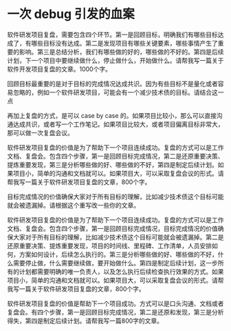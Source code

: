 # 一次 debug 引发的血案


  软件研发项目复盘，需要包含四个环节。第一是回顾目标，明确我们有哪些目标达成了，有哪些目标没有达成。第二是发现项目有哪些关键要素，哪些事情产生了重要的影响。第三是总结分析，我们有哪些做的好的，哪些做的不好的。第四是后续计划，下一个项目中要继续做什么，停止做什么，开始做什么。请帮我写一篇关于软件开发项目复盘的文章。1000个字。

  回顾目标最重要的是对于目标的完成情况达成共识。因为有些目标不是量化或者容易忽略的，例如一个软件研发项目，可能会有一个减少技术债的目标。请结合这一点

  再加上复盘的方式，是可以 case by case 的。如果项目比较小，那么可以直接沟通达成共识，或者写一个工作笔记。如果项目比较大，或者项目偏离目标非常大，那可以做一次复盘会议。


软件研发项目复盘的价值是为了帮助下一个项目连续成功。复盘的方式可以是工作文档、复盘会。包含四个步骤，第一是回顾目标完成情况，第二是还原重要决策、提炼重要发现，第三是分析哪些做的好、哪些做的不好，第四是制定后续计划。如果项目小，简单的沟通和文档就可以。如果项目大，可以采取复盘会议的形式。请帮我写一篇关于软件研发项目复盘的文章，800个字。

目标完成情况的价值确保大家对于所有目标的理解，比如减少技术债这个目标可能就会被遗漏掉。请根据这个重写改一些你的文章。

软件研发项目复盘的价值是为了帮助下一个项目连续成功。复盘的方式可以是工作文档、复盘会。包含四个步骤，第一是回顾目标完成情况，目标完成情况的价值确保大家对于所有目标的理解，比如减少技术债这个目标可能就会被遗漏掉。第二是还原重要决策、提炼重要发现，项目的时间线、里程碑、工作清单，人员安排如何，方案如何设计，后续怎么执行的。第三是分析哪些做的好、哪些做的不好，什么需要停止做，什么需要继续做，要开始做什么。第四是制定后续计划，这一步所有的计划都需要明确的唯一负责人，以及怎么执行后续检查执行效果的方式。如果项目小，简单的沟通和文档就可以。如果项目大，可以采取复盘会议的形式。请帮我写一篇关于软件研发项目复盘的文章，800个字。


软件研发项目复盘的价值是帮助下一个项目成功。方式可以是口头沟通、文档或者复盘会。有四个步骤，第一是回顾目标完成情况，第二是还原和发现，第三是分析得失，第四是制定后续计划。请帮我写一篇800字的文章。